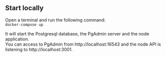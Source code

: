## Start locally

Open a terminal and run the following command:  
```docker-compose up```

It will start the Postgresql database, the PgAdmin server and the node application.  
You can access to PgAdmin from http://localhost:16543 and the node API is listening to http://localhost:3001.  